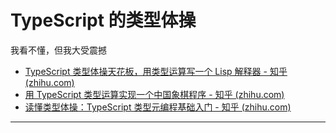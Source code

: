 # TypeScript 的类型体操
我看不懂，但我大受震撼

- [TypeScript 类型体操天花板，用类型运算写一个 Lisp 解释器 - 知乎 (zhihu.com)](https://zhuanlan.zhihu.com/p/427309936)
- [用 TypeScript 类型运算实现一个中国象棋程序 - 知乎 (zhihu.com)](https://zhuanlan.zhihu.com/p/426966480)
- [读懂类型体操：TypeScript 类型元编程基础入门 - 知乎 (zhihu.com)](https://zhuanlan.zhihu.com/p/384172236)

---
